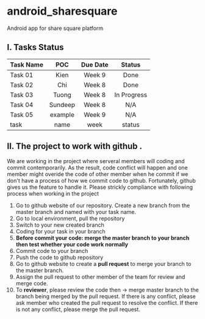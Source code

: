 # android_sharesquare
Android app for share square platform

## I. Tasks Status

| Task Name                                                                             |    POC     | Due Date |   Status  |
| --------------------------------------------------------------------------------------|:----------:| :-------:|:---------:|
| Task 01| Kien       |Week 9    |Done      |
| Task 02| Chi       |Week 8    |Done      |
| Task 03| Tuong       |Week 8    |In Progress      |
| Task 04| Sundeep       |Week 8    |N/A      |
| Task 05| example       |Week 9    |N/A      |
| task |name| week | status|






## II. The project to work with github .  
   We are working in the project where serveral members will coding and commit contemporarily. As the result, code conflict will happen and one member might overide the code of other member when he commit if we don't have a process of how we commit code to github. Fortunately, github gives us the feature to handle it. Please strickly compliance with following process when working in the project
   1. Go to github website of our repository. Create a new branch from the master branch and named with your task name.
   2. Go to local environment, pull the repository
   3. Switch to your new created branch
   4. Coding for your task in your branch
   5. **Before commit your code: merge the master branch to your branch then test whether your code work normally**
   6. Commit code to your branch
   7. Push the code to github repository
   8. Go to github website to create a **pull request** to merge your branch to the master branch.
   9. Assign the pull request to other member of the team for review and merge code.
   10. To **reviewer**, please review the code then -> merge master branch to the branch being merged by the pull request. If there is any conflict, please ask member who created the pull request to resolve the conflict. If there is not any conflict, please merge the pull request.
